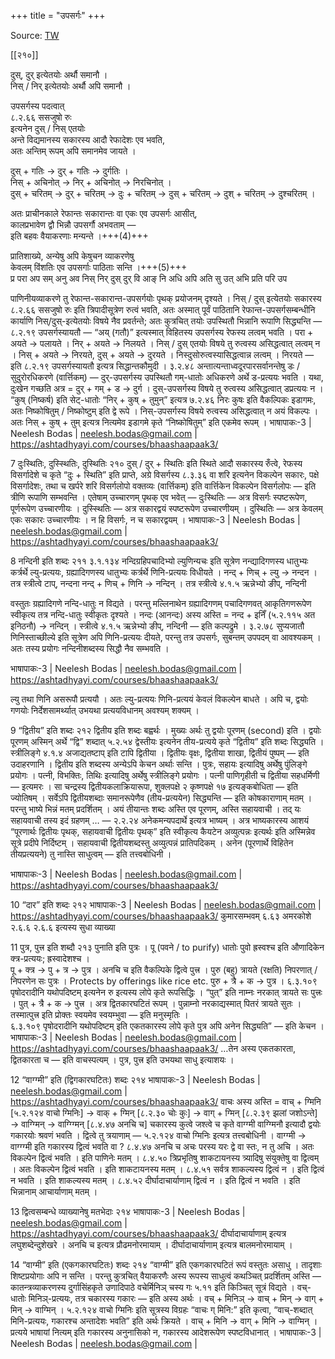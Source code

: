 +++
title = "उपसर्गः"
+++

Source: [TW](https://ashtadhyayi.com/courses/bhaashaapaak3/)

[[२१०]]

दुस्, दुर् इत्येतयोः अर्थौ समानौ ।   
निस् / निर् इत्येतयोः अर्थौ अपि समानौ ।  

उपसर्गस्य पदत्वात्  
८.२.६६ ससजुषो रुः  
इत्यनेन दुस् / निस् एतयोः  
अन्ते विद्यमानस्य सकारस्य आदौ रेफादेशः एव भवति,  
अतः अन्तिम् रूपम् अपि समानमेव जायते ।

दुस् + गतिः → दुर् + गतिः → दुर्गतिः ।  
निस् + अचिनोत् → निर् + अचिनोत् → निरचिनोत् ।  
दुस् + चरितम् → दुर् + चरितम् → दुः + चरितम् → दुस् + चरितम् → दुश् + चरितम् → दुश्चरितम् । 

अतः प्राचीनकाले रेफान्तः सकारान्तः वा एकः एव उपसर्गः आसीत्,  
कालप्रभावेण द्वौ भिन्नौ उपसर्गौ अभवताम् —  
इति बहवः वैयाकरणाः मन्यन्ते ।+++(4)+++  

प्रातिशाख्ये, अन्येषु अपि केषुचन व्याकरणेषु  
केवलम् विंशतिः एव उपसर्गाः पाठिताः सन्ति ।+++(5)+++  
प्र परा अप सम् अनु अव निस् निर् दुस् दुर् वि आङ् नि अधि अपि अति सु उत् अभि प्रति परि उप

पाणिनीयव्याकरणे तु रेफान्त-सकारान्त-उपसर्गयोः पृथक् प्रयोजनम् दृश्यते । निस् / दुस् इत्येतयोः सकारस्य ८.२.६६ ससजुषो रुः इति त्रिपादीसूत्रेण रुत्वं भवति, अतः अस्मात् पूर्वं पाठितानि रेफान्त-उपसर्गसम्बन्धीनि कार्याणि निस्/दुस्-इत्येतयोः विषये नैव प्रवर्तन्ते; अतः कुत्रचित् तयोः उपस्थितौ भिन्नानि रूपाणि सिद्ध्यन्ति —
८.२.१९ उपसर्गस्यायतौ  — “अय् (गतौ)” इत्यस्मात् विहितस्य उपसर्गस्य रेफस्य लत्वम् भवति । परा + अयते → पलायते ।  निर् + अयते → निलयते । निस् / दुस् एतयोः विषये तु रुत्वस्य असिद्धत्वात् लत्वम् न । निस् + अयते → निरयते, दुस् + अयते → दुरयते । निस्दुसोरुत्वस्यासिद्धत्वान्न लत्वम् । निरयते — इति ८.२.१९ उपसर्गस्यायतौ इत्यत्र सिद्धान्तकौमुदी ।
३.२.४८ अन्तात्यन्ताध्वदूरपारसर्वानन्तेषु डः /  सुदुरोरधिकरणे (वार्त्तिकम्) — दुर्-उपसर्गस्य उपस्थितौ गम्-धातोः अधिकरणे अर्थे ड-प्रत्ययः भवति । यथा, दुःखेन गच्छति अत्र = दुर् + गम् + ड → दुर्ग । दुस्-उपसर्गस्य विषये तु रुत्वस्य असिद्धत्वात् डप्रत्ययः न ।
“कुष् (निष्कर्ष) इति सेट्-धातोः “निर् + कुष् + तुमुन्” इत्यत्र ७.२.४६ निरः कुषः इति वैकल्पिकः इडागमः, अतः निष्कोषितुम् / निष्कोष्टुम् इति द्वे रूपे । निस्-उपसर्गस्य विषये रुत्वस्य असिद्धत्वात् न अयं विकल्पः । अतः निस् + कुष् + तुम् इत्यत्र नित्यमेव इडागमे कृते “निष्कोषितुम्” इति एकमेव रूपम् ।
भाषापाकः-3 | Neelesh Bodas | neelesh.bodas@gmail.com | https://ashtadhyayi.com/courses/bhaashaapaak3/

7
दुःस्थितिः, दुस्स्थितिः, दुस्थितिः
२१०
दुस्  / दुर्  + स्थितिः इति स्थिते आदौ सकारस्य रुँत्वे, रेफस्य विसर्गादेशे च कृते “दुः + स्थिति” इति प्राप्ते, अग्रे विसर्गस्य ८.३.३६ वा शरि इत्यनेन विकल्पेन सकारः, पक्षे विसर्गादेशः, तथा च खर्परे शरि विसर्गलोपो वक्तव्यः (वार्त्तिकम्) इति वार्त्तिकेन विकल्पेन विसर्गलोपः — इति त्रीणि रूपाणि सम्भवन्ति । एतेषाम् उच्चारणम् पृथक् एव भवेत् —
दुःस्थितिः — अत्र विसर्गः स्पष्टरूपेण, पूर्णरूपेण उच्चारणीयः ।
दुस्स्थितिः —‌ अत्र सकारद्वयं स्पष्टरूपेण उच्चारणीयम् ।
दुस्थितिः — अत्र केवलम् एकः सकारः उच्चारणीयः । न हि विसर्गः, न च सकारद्वयम् ।
भाषापाकः-3 | Neelesh Bodas | neelesh.bodas@gmail.com | https://ashtadhyayi.com/courses/bhaashaapaak3/

8
नन्दिनी इति शब्दः
२११
३.१.१३४ नन्दिग्रहिपचादिभ्यो ल्युणिन्यचः इति सूत्रेण नन्द्यादिगणस्य धातुभ्यः कर्त्रर्थे ल्यु-प्रत्ययः, ग्रह्यादिगणस्य धातुभ्यः कर्त्रर्थे णिनि-प्रत्ययः विधीयते ।
नन्द् + णिच् + ल्यु → नन्दन । तत्र स्त्रीत्वे टाप्, नन्दना
नन्द् + णिच् + णिनि → नन्दिन् । तत्र स्त्रीत्वे ४.१.५ ऋन्नेभ्यो ङीप्, नन्दिनी

वस्तुतः ग्रह्यादिगणे नन्दि-धातुः न विद्यते । परन्तु मल्लिनाथेन ग्रह्यादिगणम् पचादिगणवत् आकृतिगणरूपेण स्वीकृत्य तत्र नन्दि-धातुः स्वीकृतः दृश्यते ।
नन्दः (आनन्दः) अस्य अस्ति =  नन्द + इनिँ (५.२.११५ अत इनिठनौ) → नन्दिन् । स्त्रीत्वे ४.१.५ ऋन्नेभ्यो ङीप्, नन्दिनी — इति कल्पद्रुमे ।
३.२.७८‌ सुप्यजातौ णिनिस्ताच्छील्ये इति सूत्रेण अपि णिनि-प्रत्ययः दीयते, परन्तु तत्र उपसर्गः, सुबन्तम् उपपदम् वा आवश्यकम् । अतः तस्य प्रयोगः नन्दिनीशब्दस्य सिद्धौ नैव सम्भवति ।


भाषापाकः-3 | Neelesh Bodas | neelesh.bodas@gmail.com | https://ashtadhyayi.com/courses/bhaashaapaak3/

ल्यु तथा णिनि असरूपौ प्रत्ययौ । अतः ल्यु-प्रत्ययः णिनि-प्रत्ययं केवलं विकल्पेन बाधते । अपि च, द्वयोः गणयोः निर्देशसामर्थ्यात्  उभयथा प्रत्ययविधानम् अवश्यम् शक्यम् ।


9
“द्वितीय” इति शब्दः
२१२
द्वितीय इति शब्दः बह्वर्थः । मुख्यः अर्थः तु द्वयोः पूरणम् (second) इति । द्वयोः पूरणम् अस्मिन् अर्थे “द्वि” शब्दात् ५.२.५४ द्वेस्तीयः इत्यनेन तीय-प्रत्यये कृते “द्वितीय” इति शब्दः सिद्ध्यति । स्त्रीलिङ्गे ४.१.४ अजाद्यतष्टाप् इति टापि द्वितीया । द्वितीयः वृक्षः, द्वितीया शाखा, द्वितीयं पुष्पम् — इति उदाहरणानि ।
द्वितीय इति शब्दस्य अन्येऽपि केचन अर्थाः सन्ति । पुत्रः, सहायः इत्यादिषु अर्थेषु पुंलिङ्गे प्रयोगः । पत्नी, विभक्तिः, तिथिः इत्यादिषु अर्थेषु स्त्रीलिङ्गे प्रयोगः  । पत्नी पाणिगृहीती च द्वितीया सहधर्मिणी — इत्यमरः । सा चन्द्रस्य द्वितीयकलाक्रियारूपा, शुक्लपक्षे २ कृष्णपक्षे १७ इत्यङ्कबोधिता — इति ज्योतिषम् ।
सर्वेऽपि द्वितीयशब्दाः समानरूपेणैव (तीय-प्रत्ययेन) सिद्ध्यन्ति — इति कोषकाराणाम् मतम् । परन्तु भाष्ये भिन्नं मतम् प्रदर्शितम् ।
अयं तीयान्तः शब्दः अस्ति एव पूरणम्, अस्ति सहायवाची । तद् यः सहायवाची तस्य इदं ग्रहणम् … — २.२.२४  अनेकमन्यपदार्थे इत्यत्र भाष्यम् । अत्र भाष्यकारस्य आशयं “पूरणार्थः द्वितीयः पृथक्, सहायवाची द्वितीयः पृथक्” इति स्वीकृत्य कैयटेन अव्युत्पन्नः इत्यर्थः इति अस्मिन्नेव सूत्रे प्रदीपे निर्दिष्टम् ।
सहायवाची द्वितीयशब्दस्तु अव्युत्पन्नं प्रातिपदिकम् । अनेन (पूरणार्थे विहितेन तीयप्रत्ययने) तु नास्ति साधुत्वम्  —‌ इति तत्त्वबोधिनी ।

भाषापाकः-3 | Neelesh Bodas | neelesh.bodas@gmail.com | https://ashtadhyayi.com/courses/bhaashaapaak3/

10
“दार” इति शब्दः
२१२
भाषापाकः-3 | Neelesh Bodas | neelesh.bodas@gmail.com | https://ashtadhyayi.com/courses/bhaashaapaak3/
कुमारसम्भवम् ६.६३
अमरकोशे २.६.६
२.६.६ इत्यस्य सुधा व्याख्या

11
पुत्र, पुत्त्र इति शब्दौ
२१३
पुनाति इति पुत्रः । पू (पवने / to purify) धातोः पुवो ह्रस्वश्च इति औणादिकेन क्त्र-प्रत्ययः; ह्रस्वादेशश्च ।  
पू + क्त्र → पु + त्र →‌ पुत्र । अनचि च इति वैकल्पिके द्वित्वे पुत्त्र ।
पुरु (बहु) त्रायते (रक्षति) निपरणात् / निपरणेन सः पुत्रः । Protects by offerings like rice etc.
पुरु + त्रै + क → पुत्र । ६.३.१०९ पृषोदरादीनि यथोपदिष्टम् इत्यनेन रु इत्यस्य लोपे कृते रूपसिद्धिः ।
“पुत्” इति नाम्नः नरकात् त्रायते सः पुत्त्रः ।  पुत् + त्रै + क → पुत्त्र ।  अत्र द्वितकारघटितं रूपम् ।
पुन्नाम्नो नरकाद्यस्मात् पितरं त्रायते सुतः । तस्मात्पुत्त्र इति प्रोक्तः स्वयमेव स्वयम्भुवा — इति मनुस्मृतिः ।  
६.३.१०९ पृषोदरादीनि यथोपदिष्टम् इति एकतकारस्य लोपे कृते पुत्र अपि अनेन सिद्ध्यति” — इति केचन ।
भाषापाकः-3 | Neelesh Bodas | neelesh.bodas@gmail.com | https://ashtadhyayi.com/courses/bhaashaapaak3/
…तेन अस्य एकतकारता, द्वितकारता च — इति वाचस्पत्यम् । पुत्र, पुत्त्र इति उभयथा साधु इत्याशयः ।

12
“वाग्ग्मी” इति (द्विगकारघटितः) शब्दः
२१४
भाषापाकः-3 | Neelesh Bodas | neelesh.bodas@gmail.com | https://ashtadhyayi.com/courses/bhaashaapaak3/
वाचः अस्य अस्ति
= वाच् + ग्मिनि [५.२.१२४ वाचो ग्मिनिः]
→ वाक् + ग्मिन् [८.२.३० चोः कुः]
→‌ वाग् + ग्मिन् [८.२.३९ झलां जशोऽन्ते]
→ वाग्ग्मिन्
→ वाग्ग्ग्मिन् [८.४.४७ अनचि च]
चकारस्य कुत्वे जश्त्वे च कृते वाग्ग्मी वाग्ग्मिनौ इत्यादौ द्वयोः गकारयोः श्रवणं भवति । द्वित्वे तु त्रयाणाम् — ५.२.१२४ वाचो ग्मिनिः इत्यत्र तत्त्वबोधिनी ।
वाग्ग्मी → वाग्ग्ग्मी इति गकारस्य द्वित्वं भवति वा ?
८.४.४७ अनचि च
अचः परस्य यरः द्वे वा स्तः, न तु अचि ।
अतः  विकल्पेन द्वित्वं भवति । इति पाणिनेः मतम् ।
८.४.५० त्रिप्रभृतिषु शाकटायनस्य
त्र्यादिषु संयुक्तेषु वा द्वित्वम् । अतः विकल्पेन द्वित्वं भवति । इति शाकटायनस्य मतम् ।
८.४.५१ सर्वत्र शाकल्यस्य
द्वित्वं न । इति द्वित्वं न भवति । इति शाकल्यस्य मतम् ।
८.४.५२ दीर्घादाचार्याणाम्
द्वित्वं न । इति द्वित्वं न भवति । इति भिन्नानाम् आचार्याणाम् मतम् ।

13
द्वित्वसम्बन्धे व्याख्यानेषु मतभेदाः
२१४
भाषापाकः-3 | Neelesh Bodas | neelesh.bodas@gmail.com | https://ashtadhyayi.com/courses/bhaashaapaak3/
दीर्घादाचार्याणाम् इत्यत्र लघुशब्देन्दुशेखरे ।
अनचि च इत्यत्र प्रौढमनोरमायाम् ।
दीर्घादाचार्याणाम् इत्यत्र बालमनोरमायाम् ।

14
“वाग्मी” इति (एकगकारघटितः) शब्दः
२१४
“वाग्मी” इति एकगकारघटितं रूपं वस्तुतः असाधु । तादृशाः शिष्टप्रयोगाः अपि न सन्ति । परन्तु कुत्रचित् वैयाकरणैः अस्य रूपस्य साधुत्वं कथञ्चित् प्रदर्शितम् अस्ति —
कातन्त्रव्याकरणस्य दुर्गासिंहकृते उणादिपाठे वचेर्मिनिञ् चस्य गः ५.११ इति किञ्चित् सूत्रं विद्यते ।   वच्-धातोः मिनिञ्-प्रत्ययः, तत्र चकारस्य गकारः — इति अस्य अर्थः ।
वच् + मिनिञ् →‌ वाच् + मिन् → वाग् + मिन् → वाग्मिन् ।
५.२.१२४ वाचो ग्मिनिः इति सूत्रस्य विग्रहः “वाचः ग् मिनि:” इति कृत्वा, “वाच्-शब्दात् मिनि-प्रत्ययः, गकारश्च अन्तादेशः भवति” इति अर्थः क्रियते ।
वाच् + मिनि → वाग् + मिनि → वाग्मिन् ।
प्रत्यये भाषायां नित्यम् इति गकारस्य अनुनासिको न, गकारस्य आदेशरूपेण स्पष्टविधानात् ।
भाषापाकः-3 | Neelesh Bodas | neelesh.bodas@gmail.com | 

